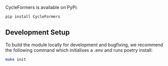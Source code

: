 CycleFormers is available on PyPi:

```bash
pip install CycleFormers
```

## Development Setup

To build the module locally for development and bugfixing, we recommend the following command which initialises a .env and runs poetry install:

```bash
make init
```